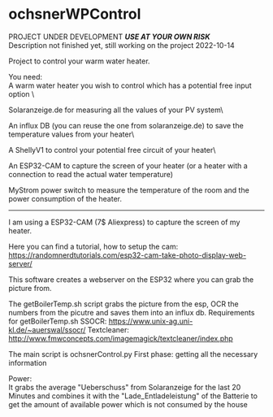 # ochsnerWPControl

PROJECT UNDER DEVELOPMENT ***USE AT YOUR OWN RISK***\
Description not finished yet, still working on the project 2022-10-14

Project to control your warm water heater.

You need: \
A warm water heater you wish to control which has a potential free input option \

Solaranzeige.de for measuring all the values of your PV system\

An influx DB (you can reuse the one from solaranzeige.de) to save the temperature values from your heater\

A ShellyV1 to control your potential free circuit of your heater\

An ESP32-CAM to capture the screen of your heater (or a heater with a connection to read the actual water temperature)

MyStrom power switch to measure the temperature of the room and the power consumption of the heater.

------------------------------

I am using a ESP32-CAM (7$ Aliexpress) to capture the screen of my heater.

Here you can find a tutorial, how to setup the cam:
https://randomnerdtutorials.com/esp32-cam-take-photo-display-web-server/

This software creates a webserver on the ESP32 where you can grab the picture from.

The getBoilerTemp.sh script grabs the picture from the esp, OCR the numbers from the picutre and saves them into an influx db.
Requirements for getBoilerTemp.sh
SSOCR:
https://www.unix-ag.uni-kl.de/~auerswal/ssocr/
Textcleaner:
http://www.fmwconcepts.com/imagemagick/textcleaner/index.php

The main script is ochsnerControl.py
First phase: getting all the necessary information

Power:\
It grabs the average "Ueberschuss" from Solaranzeige for the last 20 Minutes and combines it with the "Lade_Entladeleistung" of the Batterie to get the amount of available power which is not consumed by the house



